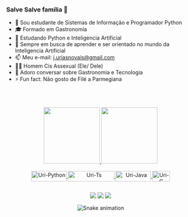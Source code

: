 ### Salve Salve família 👋

- 🔭 Sou estudante de Sistemas de Informação e Programador Python
- 🎓 Formado em Gastronomia
- 🌱 Estudando Python e Inteligencia Artificial
- 🤔 Sempre em busca de aprender e ser orientado no mundo da Inteligencia Artificial
- 📫 Meu e-mail: j.uriasnovais@gmail.com
- 🏳‍🌈 Homem Cis Assexual (Ele/ Dele)
- 💬 Adoro conversar sobre Gastronomia e Tecnologia
- ⚡ Fun fact: Não gosto de Filé a Parmegiana

##
&nbsp;
<div align="center">
  <a href="https://github.com/uriasnovais">
  <img height="150em" src="https://github-readme-stats.vercel.app/api?username=uriasnovais&show_icons=true&theme=onedark&include_all_commits=true&count_private=true"/>
  <img height="150em" src="https://github-readme-stats.vercel.app/api/top-langs/?username=uriasnovais&layout=compact&langs_count=7&theme=onedark"/>
</div>

  <div align="center", style="display: inline_block"><br>
  <img align="center" alt="Uri-Python" height="28" width="94" src="https://img.shields.io/badge/Python-14354C?style=for-the-badge&logo=python&logoColor=white">
  <img align="center" alt="Uri-Ts" height="28" width="124" src="https://img.shields.io/badge/TypeScript-007ACC?style=for-the-badge&logo=typescript&logoColor=white">
  <img align="center" alt="Uri-Java" height="28" width="94" src="https://img.shields.io/badge/Java-ED8B00?style=for-the-badge&logo=java&logoColor=white">
  <img align="center" alt="Uri-C" height="28" width="47" src="https://img.shields.io/badge/C-00599C?style=for-the-badge&logo=c&logoColor=white">
</div>  
 
  ##
 
  <div align="center"> 
  <a href="https://www.instagram.com/uriasnovais_jose/" target="_blank"><img src="https://img.shields.io/badge/Instagram-E4405F?style=for-the-badge&logo=instagram&logoColor=white" target="_blank"></a> 
  <a href = "mailto:j.uriasnovais@gmail.com"><img src="https://img.shields.io/badge/-Gmail-%23333?style=for-the-badge&logo=gmail&logoColor=white" target="_blank"></a>
  <a href="https://www.linkedin.com/in/urias-novais/" target="_blank"><img src="https://img.shields.io/badge/-LinkedIn-%230077B5?style=for-the-badge&logo=linkedin&logoColor=white" target="_blank"></a> 
 
  ![Snake animation](https://github.com/uriasnovais/uriasnovais/blob/main/.github/workflows/main.yml)
 
</div>
